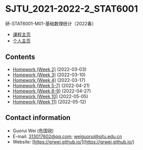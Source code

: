 # SJTU_2021-2022-2_STAT6001

研-STAT6001-M01-基础数理统计（2022春）

- [课程主页](https://grwei.github.io/SJTU_2021-2022-2_STAT6001)  
- [个人主页](https://grwei.github.io/)

## Contents

- [Homework (Week 2)](https://grwei.github.io/SJTU_2021-2022-2_STAT6001/) (2022-03-03)
- [Homework (Week 3)](https://grwei.github.io/SJTU_2021-2022-2_STAT6001/hw3_危国锐_120034910021.pdf) (2022-03-10)
- [Homework (Week 4)](https://grwei.github.io/SJTU_2021-2022-2_STAT6001/wk4_危国锐_120034910021.pdf) (2022-03-17)
- [Homework (Week 5-7)](https://grwei.github.io/SJTU_2021-2022-2_STAT6001/wk5-7_危国锐_120034910021.pdf) (2022-04-21)
- [Homework (Week 8-9)](https://grwei.github.io/SJTU_2021-2022-2_STAT6001/wk8-9_危国锐_120034910021.pdf) (2022-04-27)
- [Homework (Week 10)](https://grwei.github.io/SJTU_2021-2022-2_STAT6001/wk10_危国锐_120034910021.pdf) (2022-05-05)
- [Homework (Week 11)](https://grwei.github.io/SJTU_2021-2022-2_STAT6001/wk11_危国锐_120034910021.pdf) (2022-05-12)

## Contact information

- Guorui Wei (危国锐)
- E-mail: 313017602@qq.com; weiguorui@sjtu.edu.cn
- Website: [https://grwei.github.io/](https://grwei.github.io/)
